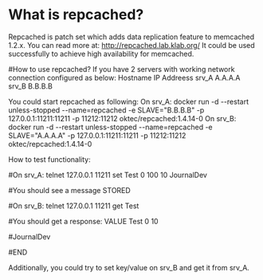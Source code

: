 # What is repcached? 
Repcached is patch set which adds data replication feature to memcached 1.2.x. You can read more at: http://repcached.lab.klab.org/ It could be used successfully to achieve high availability for memcached.

#How to use repcached? 
If you have 2 servers with working network connection configured as below: 
Hostname IP Addreess 
srv_A A.A.A.A 
srv_B B.B.B.B 

You could start repcached as following: 
On srv_A: docker run -d --restart unless-stopped --name=repcached -e SLAVE="B.B.B.B" -p 127.0.0.1:11211:11211 -p 11212:11212 oktec/repcached:1.4.14-0 On srv_B: docker run -d --restart unless-stopped --name=repcached -e SLAVE="A.A.A.A" -p 127.0.0.1:11211:11211 -p 11212:11212 oktec/repcached:1.4.14-0

How to test functionality:

#On srv_A: telnet 127.0.0.1 11211 set Test 0 100 10 JournalDev

#You should see a message STORED

#On srv_B: telnet 127.0.0.1 11211 get Test

#You should get a response: VALUE Test 0 10

#JournalDev

#END

Additionally, you could try to set key/value on srv_B and get it from srv_A.
